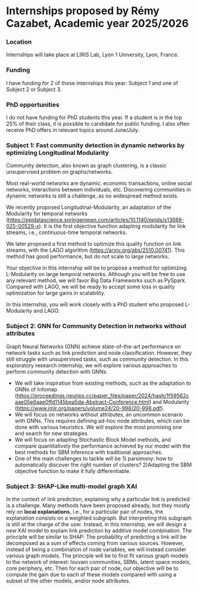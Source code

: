# Internships proposed by Rémy Cazabet, Academic year 2025/2026
### Location
Internships will take place at LIRIS Lab, Lyon 1 University, Lyon, France.

### Funding
I have funding for 2 of these internships this year: Subject 1 and one of Subject 2 or Subject 3.

### PhD opportunities
I do not have funding for PhD students this year. If a student is in the top 25% of their class, it is possible to candidate for public funding. I also often receive PhD offers in relevant topics around June/July.

### Subject 1: Fast community detection in dynamic networks by optimizing Longitudinal Modularity
Community detection, also known as graph clustering, is a classic unsupervised problem on graphs/networks. 

Most real-world networks are dynamic: economic transactions, online social networks, interactions between individuals, etc. Discovering communities in dynamic networks is still a challenge, as no widespread method exists.

We recently proposed Longitudinal-Modularity, an adaptation of the Modularity for temporal networks (https://epjdatascience.springeropen.com/articles/10.1140/epjds/s13688-025-00529-x). It is the first objective function adapting modularity for link streams, i.e., continuous-time temporal networks.

We later proposed a first method to optimize this quality function on link streams, with the LAGO algorithm (https://arxiv.org/abs/2510.00741). This method has good performance, but do not scale to large networks. 

Your objective in this internship will be to propose a method for optimizing L-Modularity on large temporal networks. Although you will be free to use any relevant method, we will favor Big Data Frameworks such as PySpark. Compared with LAGO, we will be ready to accept some loss in quality optimization for large gains in scalability.

In this internship, you will work closely with a PhD student who proposed L-Modularity and LAGO.

### Subject 2: GNN for Community Detection in networks without attributes
Graph Neural Networks (GNN) achieve state-of-the-art performance on network tasks such as link prediction and node classification. However, they still struggle with unsupervised tasks, such as community detection. In this exploratory research internship, we will explore various approaches to perform community detection with GNNs.
* We will take inspiration from existing methods, such as the adaptation to GNNs of Infomap (https://proceedings.neurips.cc/paper_files/paper/2024/hash/1f59562caae05e6aae0ffd1145bea5da-Abstract-Conference.html) and Modularity (https://www.jmlr.org/papers/volume24/20-998/20-998.pdf).
* We will focus on networks without attributes, an uncommon scenario with GNNs. This requires defining ad-hoc node attributes, which can be done with various heuristics. We will explore the most promising one and search for new strategies
* We will focus on adapting Stochastic Block Model methods, and compare quantitatively the performance achieved by our model with the best methods for SBM inference with traditional approaches.
* One of the main challenges to tackle will be 1) parsimony: how to automatically discover the right number of clusters? 2)Adapting the SBM objective function to make it fully differentiable.

### Subject 3: SHAP-Like multi-model graph XAI
In the context of link prediction, explaining why a particular link is predicted is a challenge. Many methods have been proposed already, but they mostly rely on **local explanations**, i.e., for a particular pair of nodes, the explanation consists on a weighted subgraph. But interpreting this subgraph is still at the charge of the user. Instead, in this internship, we will design a new XAI model to explain link prediction by additive model combination. The principle will be similar to SHAP: The probability of predicting a link will be decomposed as a sum of effects coming from various sources. However, instead of being a combination of node variables, we will instead consider various graph models. The principle will be to first fit various graph models to the network of interest: louvain communities, SBMs, latent space models, core periphery, etc. Then for each pair of node, our objective will be to compute the gain due to each of these models compared with using a subset of the other models, and/or node attributes. 
